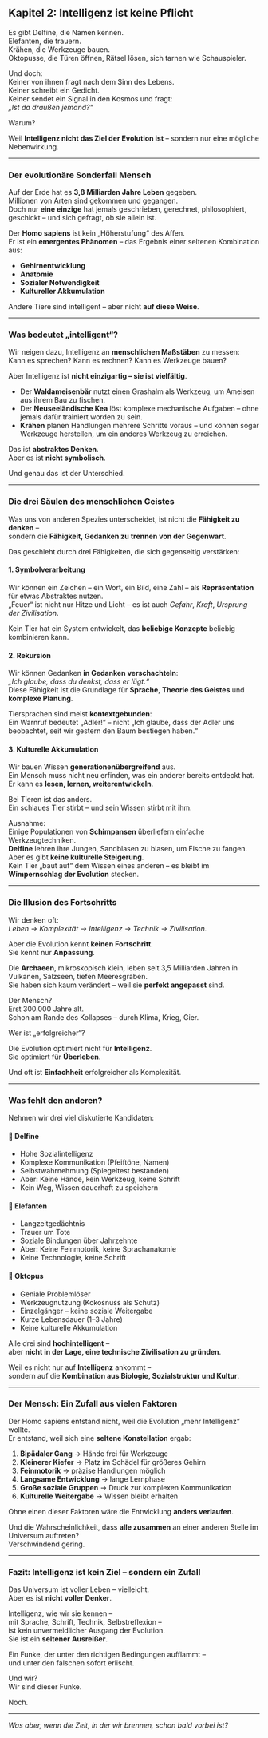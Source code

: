 ## Kapitel 2: Intelligenz ist keine Pflicht

Es gibt Delfine, die Namen kennen.  
Elefanten, die trauern.  
Krähen, die Werkzeuge bauen.  
Oktopusse, die Türen öffnen, Rätsel lösen, sich tarnen wie Schauspieler.

Und doch:  
Keiner von ihnen fragt nach dem Sinn des Lebens.  
Keiner schreibt ein Gedicht.  
Keiner sendet ein Signal in den Kosmos und fragt:  
*„Ist da draußen jemand?“*

Warum?

Weil **Intelligenz nicht das Ziel der Evolution ist** – sondern nur eine mögliche Nebenwirkung.

---

### Der evolutionäre Sonderfall Mensch

Auf der Erde hat es **3,8 Milliarden Jahre Leben** gegeben.  
Millionen von Arten sind gekommen und gegangen.  
Doch nur **eine einzige** hat jemals geschrieben, gerechnet, philosophiert, geschickt – und sich gefragt, ob sie allein ist.

Der **Homo sapiens** ist kein „Höherstufung“ des Affen.  
Er ist ein **emergentes Phänomen** – das Ergebnis einer seltenen Kombination aus:

- **Gehirnentwicklung**
- **Anatomie**
- **Sozialer Notwendigkeit**
- **Kultureller Akkumulation**

Andere Tiere sind intelligent – aber nicht **auf diese Weise**.

---

### Was bedeutet „intelligent“?

Wir neigen dazu, Intelligenz an **menschlichen Maßstäben** zu messen:  
Kann es sprechen? Kann es rechnen? Kann es Werkzeuge bauen?

Aber Intelligenz ist **nicht einzigartig – sie ist vielfältig**.

- Der **Waldameisenbär** nutzt einen Grashalm als Werkzeug, um Ameisen aus ihrem Bau zu fischen.  
- Der **Neuseeländische Kea** löst komplexe mechanische Aufgaben – ohne jemals dafür trainiert worden zu sein.  
- **Krähen** planen Handlungen mehrere Schritte voraus – und können sogar Werkzeuge herstellen, um ein anderes Werkzeug zu erreichen.

Das ist **abstraktes Denken**.  
Aber es ist **nicht symbolisch**.

Und genau das ist der Unterschied.

---

### Die drei Säulen des menschlichen Geistes

Was uns von anderen Spezies unterscheidet, ist nicht die **Fähigkeit zu denken** –  
sondern die **Fähigkeit, Gedanken zu trennen von der Gegenwart**.

Das geschieht durch drei Fähigkeiten, die sich gegenseitig verstärken:

#### 1. **Symbolverarbeitung**

Wir können ein Zeichen – ein Wort, ein Bild, eine Zahl – als **Repräsentation** für etwas Abstraktes nutzen.  
„Feuer“ ist nicht nur Hitze und Licht – es ist auch *Gefahr*, *Kraft*, *Ursprung der Zivilisation*.

Kein Tier hat ein System entwickelt, das **beliebige Konzepte** beliebig kombinieren kann.

#### 2. **Rekursion**

Wir können Gedanken **in Gedanken verschachteln**:  
*„Ich glaube, dass du denkst, dass er lügt.“*  
Diese Fähigkeit ist die Grundlage für **Sprache**, **Theorie des Geistes** und **komplexe Planung**.

Tiersprachen sind meist **kontextgebunden**:  
Ein Warnruf bedeutet „Adler!“ – nicht „Ich glaube, dass der Adler uns beobachtet, seit wir gestern den Baum bestiegen haben.“

#### 3. **Kulturelle Akkumulation**

Wir bauen Wissen **generationenübergreifend** aus.  
Ein Mensch muss nicht neu erfinden, was ein anderer bereits entdeckt hat.  
Er kann es **lesen, lernen, weiterentwickeln**.

Bei Tieren ist das anders.  
Ein schlaues Tier stirbt – und sein Wissen stirbt mit ihm.

Ausnahme:  
Einige Populationen von **Schimpansen** überliefern einfache Werkzeugtechniken.  
**Delfine** lehren ihre Jungen, Sandblasen zu blasen, um Fische zu fangen.  
Aber es gibt **keine kulturelle Steigerung**.  
Kein Tier „baut auf“ dem Wissen eines anderen – es bleibt im **Wimpernschlag der Evolution** stecken.

---

### Die Illusion des Fortschritts

Wir denken oft:  
*Leben → Komplexität → Intelligenz → Technik → Zivilisation.*

Aber die Evolution kennt **keinen Fortschritt**.  
Sie kennt nur **Anpassung**.

Die **Archaeen**, mikroskopisch klein, leben seit 3,5 Milliarden Jahren in Vulkanen, Salzseen, tiefen Meeresgräben.  
Sie haben sich kaum verändert – weil sie **perfekt angepasst** sind.

Der Mensch?  
Erst 300.000 Jahre alt.  
Schon am Rande des Kollapses – durch Klima, Krieg, Gier.

Wer ist „erfolgreicher“?

Die Evolution optimiert nicht für **Intelligenz**.  
Sie optimiert für **Überleben**.

Und oft ist **Einfachheit** erfolgreicher als Komplexität.

---

### Was fehlt den anderen?

Nehmen wir drei viel diskutierte Kandidaten:

#### 🐬 **Delfine**
- Hohe Sozialintelligenz
- Komplexe Kommunikation (Pfeiftöne, Namen)
- Selbstwahrnehmung (Spiegeltest bestanden)
- Aber: Keine Hände, kein Werkzeug, keine Schrift
- Kein Weg, Wissen dauerhaft zu speichern

#### 🐘 **Elefanten**
- Langzeitgedächtnis
- Trauer um Tote
- Soziale Bindungen über Jahrzehnte
- Aber: Keine Feinmotorik, keine Sprachanatomie
- Keine Technologie, keine Schrift

#### 🐙 **Oktopus**
- Geniale Problemlöser
- Werkzeugnutzung (Kokosnuss als Schutz)
- Einzelgänger – keine soziale Weitergabe
- Kurze Lebensdauer (1–3 Jahre)
- Keine kulturelle Akkumulation

Alle drei sind **hochintelligent** –  
aber **nicht in der Lage, eine technische Zivilisation zu gründen**.

Weil es nicht nur auf **Intelligenz** ankommt –  
sondern auf die **Kombination aus Biologie, Sozialstruktur und Kultur**.

---

### Der Mensch: Ein Zufall aus vielen Faktoren

Der Homo sapiens entstand nicht, weil die Evolution „mehr Intelligenz“ wollte.  
Er entstand, weil sich eine **seltene Konstellation** ergab:

1. **Bipädaler Gang** → Hände frei für Werkzeuge
2. **Kleinerer Kiefer** → Platz im Schädel für größeres Gehirn
3. **Feinmotorik** → präzise Handlungen möglich
4. **Langsame Entwicklung** → lange Lernphase
5. **Große soziale Gruppen** → Druck zur komplexen Kommunikation
6. **Kulturelle Weitergabe** → Wissen bleibt erhalten

Ohne einen dieser Faktoren wäre die Entwicklung **anders verlaufen**.

Und die Wahrscheinlichkeit, dass **alle zusammen** an einer anderen Stelle im Universum auftreten?  
Verschwindend gering.

---

### Fazit: Intelligenz ist kein Ziel – sondern ein Zufall

Das Universum ist voller Leben – vielleicht.  
Aber es ist **nicht voller Denker**.

Intelligenz, wie wir sie kennen –  
mit Sprache, Schrift, Technik, Selbstreflexion –  
ist kein unvermeidlicher Ausgang der Evolution.  
Sie ist ein **seltener Ausreißer**.

Ein Funke, der unter den richtigen Bedingungen aufflammt –  
und unter den falschen sofort erlischt.

Und wir?  
Wir sind dieser Funke.

Noch.

---
*Was aber, wenn die Zeit, in der wir brennen, schon bald vorbei ist?*
